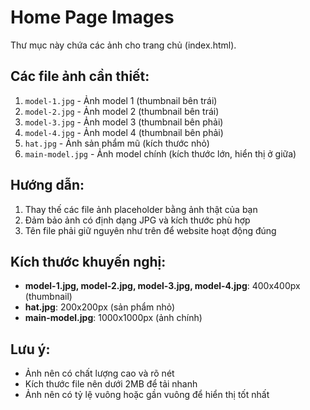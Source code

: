# Home Page Images

Thư mục này chứa các ảnh cho trang chủ (index.html).

## Các file ảnh cần thiết:

1. `model-1.jpg` - Ảnh model 1 (thumbnail bên trái)
2. `model-2.jpg` - Ảnh model 2 (thumbnail bên trái) 
3. `model-3.jpg` - Ảnh model 3 (thumbnail bên phải)
4. `model-4.jpg` - Ảnh model 4 (thumbnail bên phải)
5. `hat.jpg` - Ảnh sản phẩm mũ (kích thước nhỏ)
6. `main-model.jpg` - Ảnh model chính (kích thước lớn, hiển thị ở giữa)

## Hướng dẫn:

1. Thay thế các file ảnh placeholder bằng ảnh thật của bạn
2. Đảm bảo ảnh có định dạng JPG và kích thước phù hợp
3. Tên file phải giữ nguyên như trên để website hoạt động đúng

## Kích thước khuyến nghị:

- **model-1.jpg, model-2.jpg, model-3.jpg, model-4.jpg**: 400x400px (thumbnail)
- **hat.jpg**: 200x200px (sản phẩm nhỏ)
- **main-model.jpg**: 1000x1000px (ảnh chính)

## Lưu ý:

- Ảnh nên có chất lượng cao và rõ nét
- Kích thước file nên dưới 2MB để tải nhanh
- Ảnh nên có tỷ lệ vuông hoặc gần vuông để hiển thị tốt nhất

